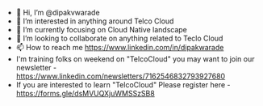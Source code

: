 - 👋 Hi, I’m @dipakvwarade
- 👀 I’m interested in anything around Telco Cloud
- 🌱 I’m currently focusing on Cloud Native landscape  
- 💞️ I’m looking to collaborate on anything related to Teclo Cloud
- 📫 How to reach me  https://www.linkedin.com/in/dipakwarade
- I'm training folks on weekend on "TelcoCloud" you may want to join our newsletter - https://www.linkedin.com/newsletters/7162546832793927680
- If you are interested to learn "TelcoCloud" Please register here - https://forms.gle/dsMVUQXjuWMSSzSB8
<!---
dipakvwarade/dipakvwarade is a ✨ special ✨ repository because its `README.md` (this file) appears on your GitHub profile.
You can click the Preview link to take a look at your changes.
--->
